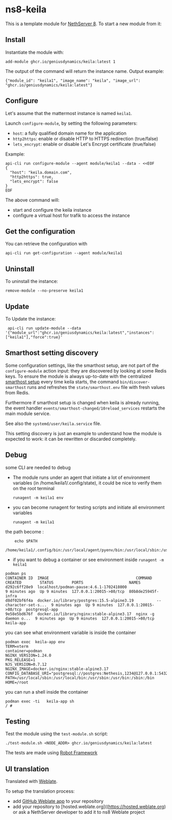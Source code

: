 # ns8-keila

This is a template module for [NethServer 8](https://github.com/NethServer/ns8-core).
To start a new module from it:


## Install

Instantiate the module with:

    add-module ghcr.io/geniusdynamics/keila:latest 1

The output of the command will return the instance name.
Output example:

    {"module_id": "keila1", "image_name": "keila", "image_url": "ghcr.io/geniusdynamics/keila:latest"}

## Configure

Let's assume that the mattermost instance is named `keila1`.

Launch `configure-module`, by setting the following parameters:
- `host`: a fully qualified domain name for the application
- `http2https`: enable or disable HTTP to HTTPS redirection (true/false)
- `lets_encrypt`: enable or disable Let's Encrypt certificate (true/false)


Example:

```
api-cli run configure-module --agent module/keila1 --data - <<EOF
{
  "host": "keila.domain.com",
  "http2https": true,
  "lets_encrypt": false
}
EOF
```

The above command will:
- start and configure the keila instance
- configure a virtual host for trafik to access the instance

## Get the configuration
You can retrieve the configuration with

```
api-cli run get-configuration --agent module/keila1
```

## Uninstall

To uninstall the instance:

    remove-module --no-preserve keila1

## Update

To Update the instance:
```shell
 api-cli run update-module --data '{"module_url":"ghcr.io/geniusdynamics/keila:latest","instances":["keila1"],"force":true}'
```
   
## Smarthost setting discovery

Some configuration settings, like the smarthost setup, are not part of the
`configure-module` action input: they are discovered by looking at some
Redis keys.  To ensure the module is always up-to-date with the
centralized [smarthost
setup](https://geniusdynamics.github.io/ns8-core/core/smarthost/) every time
keila starts, the command `bin/discover-smarthost` runs and refreshes
the `state/smarthost.env` file with fresh values from Redis.

Furthermore if smarthost setup is changed when keila is already
running, the event handler `events/smarthost-changed/10reload_services`
restarts the main module service.

See also the `systemd/user/keila.service` file.

This setting discovery is just an example to understand how the module is
expected to work: it can be rewritten or discarded completely.

## Debug

some CLI are needed to debug

- The module runs under an agent that initiate a lot of environment variables (in /home/keila1/.config/state), it could be nice to verify them
on the root terminal

    `runagent -m keila1 env`

- you can become runagent for testing scripts and initiate all environment variables
  
    `runagent -m keila1`

 the path become : 
```
    echo $PATH
    /home/keila1/.config/bin:/usr/local/agent/pyenv/bin:/usr/local/sbin:/usr/local/bin:/usr/sbin:/usr/bin:/usr/
```

- if you want to debug a container or see environment inside
 `runagent -m keila1`
 ```
podman ps
CONTAINER ID  IMAGE                                      COMMAND               CREATED        STATUS        PORTS                    NAMES
d292c6ff28e9  localhost/podman-pause:4.6.1-1702418000                          9 minutes ago  Up 9 minutes  127.0.0.1:20015->80/tcp  80b8de25945f-infra
d8df02bf6f4a  docker.io/library/postgres:15.5-alpine3.19          --character-set-s...  9 minutes ago  Up 9 minutes  127.0.0.1:20015->80/tcp  postgresql-app
9e58e5bd676f  docker.io/library/nginx:stable-alpine3.17  nginx -g daemon o...  9 minutes ago  Up 9 minutes  127.0.0.1:20015->80/tcp  keila-app
```

you can see what environment variable is inside the container
```
podman exec  keila-app env
TERM=xterm
container=podman
NGINX_VERSION=1.24.0
PKG_RELEASE=1
NJS_VERSION=0.7.12
NGINX_IMAGE=docker.io/nginx:stable-alpine3.17
CONFIG_DATABASE_URI="postgresql://postgres:Nethesis,1234@127.0.0.1:5432/toto"
PATH=/usr/local/sbin:/usr/local/bin:/usr/sbin:/usr/bin:/sbin:/bin
HOME=/root
```

you can run a shell inside the container

```
podman exec -ti   keila-app sh
/ # 
```
## Testing

Test the module using the `test-module.sh` script:


    ./test-module.sh <NODE_ADDR> ghcr.io/geniusdynamics/keila:latest

The tests are made using [Robot Framework](https://robotframework.org/)

## UI translation

Translated with [Weblate](https://hosted.weblate.org/projects/ns8/).

To setup the translation process:

- add [GitHub Weblate app](https://docs.weblate.org/en/latest/admin/continuous.html#github-setup) to your repository
- add your repository to [hosted.weblate.org]((https://hosted.weblate.org) or ask a NethServer developer to add it to ns8 Weblate project
